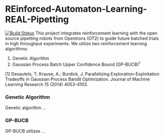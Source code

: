 # REinforced-Automaton-Learning-REAL-Pipetting
[![Build Status](https://travis-ci.com/REAL-Pipetting/REinforced-Automaton-Learning-REAL-Pipetting.svg?branch=main)](https://travis-ci.com/REAL-Pipetting/REinforced-Automaton-Learning-REAL-Pipetting)
This project integrates reinforcement learning with the open source pipetting robots from Opentrons (OT2) to guide future batched trials in high throughput experiments. We utilize two reinforcement learning algorithms:
1. Genetic Algorithm
2. Gaussian Process Batch Upper Confidence Bound (GP-BUCB)<sup>1</sup>

[1] Desautels, T; Krause, A.; Burdick, J. Parallelizing Exploration-Exploitation Tradeoffs in Gaussian Process Bandit Optimization. Journal of Machine Learning Research 15 (2014) 4053-4103.

### Genetic Algorithm
Genetic algorithm ...

### GP-BUCB
GP-BUCB utilizes ...
